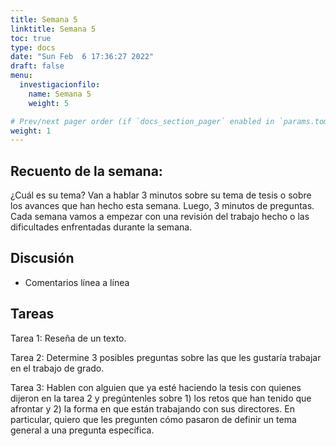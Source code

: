```yaml
---
title: Semana 5
linktitle: Semana 5
toc: true
type: docs
date: "Sun Feb  6 17:36:27 2022"
draft: false
menu:
  investigacionfilo:
    name: Semana 5
    weight: 5

# Prev/next pager order (if `docs_section_pager` enabled in `params.toml`)
weight: 1
---
```


## Recuento de la semana: 

¿Cuál es su tema? Van a hablar 3 minutos sobre su tema de tesis o sobre los avances que han hecho esta semana. Luego, 3 minutos de preguntas. Cada semana vamos a empezar con una revisión del trabajo hecho o las dificultades enfrentadas durante la semana.


## Discusión 


  - Comentarios línea a línea 
  
## Tareas

 Tarea 1: Reseña de un texto.

 Tarea 2:  Determine 3 posibles preguntas sobre las que les gustaría trabajar en el trabajo de grado.

 Tarea 3: Hablen con alguien que ya esté haciendo la tesis con quienes dijeron en la tarea 2 y pregúntenles sobre 1) los retos que han tenido que afrontar y 2) la forma en que están trabajando con sus directores. En particular, quiero que les pregunten cómo pasaron de definir un tema general a una pregunta específica. 

